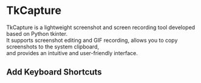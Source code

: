 # TkCapture
TkCapture is a lightweight screenshot and screen recording tool developed based on Python tkinter.   
It supports screenshot editing and GIF recording, allows you to copy screenshots to the system clipboard,   
and provides an intuitive and user-friendly interface.

## Add Keyboard Shortcuts



